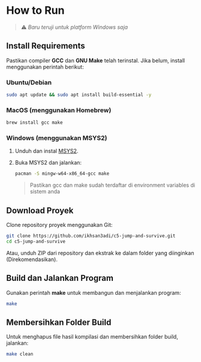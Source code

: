 # How to Run

> ⚠ _Baru teruji untuk platform Windows saja_

## Install Requirements

Pastikan compiler **GCC** dan **GNU Make** telah terinstal. Jika belum, install menggunakan perintah berikut:

### Ubuntu/Debian

```sh
sudo apt update && sudo apt install build-essential -y
```

### MacOS (menggunakan Homebrew)

```sh
brew install gcc make
```

### Windows (menggunakan MSYS2)

1. Unduh dan instal [MSYS2](https://www.msys2.org/).
2. Buka MSYS2 dan jalankan:

   ```sh
   pacman -S mingw-w64-x86_64-gcc make
   ```

   > Pastikan gcc dan make sudah terdaftar di environment variables di sistem anda

## Download Proyek

Clone repository proyek menggunakan Git:

```sh
git clone https://github.com/ikhsan3adi/c5-jump-and-survive.git
cd c5-jump-and-survive
```

Atau, unduh ZIP dari repository dan ekstrak ke dalam folder yang diinginkan (Direkomendasikan).

## Build dan Jalankan Program

Gunakan perintah **make** untuk membangun dan menjalankan program:

```sh
make
```

## Membersihkan Folder Build

Untuk menghapus file hasil kompilasi dan membersihkan folder build, jalankan:

```sh
make clean
```
